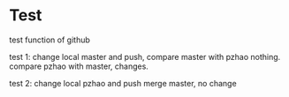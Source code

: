 # Test
test function of github

test 1: change local master and push,
compare master with pzhao nothing.
compare pzhao with master, changes.

test 2: change local pzhao and push
merge master, no change